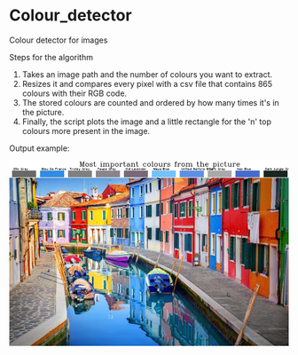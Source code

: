 # Colour_detector

Colour detector for images

Steps for the algorithm
1. Takes an image path and the number of colours you want to extract.
2. Resizes it and compares every pixel with a csv file that contains 865 colours with their RGB code.
3. The stored colours are counted and ordered by how many times it's in the picture.
4. Finally, the script plots the image and a little rectangle for the 'n' top colours more present in the image.

Output example:

![Image Result](https://github.com/camilogo1016/Colour_detector/blob/master/results/result_colorpic.jpg?raw=true)
